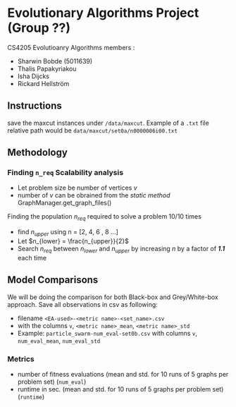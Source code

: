 # Evolutionary Algorithms Project (Group ??)
CS4205 Evolutioanry Algorithms
members :
- Sharwin Bobde (5011639)
- Thalis Papakyriakou
- Isha Dijcks
- Rickard Hellström


## Instructions 
save the maxcut instances under `/data/maxcut`. Example of a `.txt` file relative path would be `data/maxcut/set0a/n0000006i00.txt`


## Methodology

### Finding `n_req` Scalability analysis
- Let problem size be number of vertices $v$
- number of $v$ can be obrained from the *static method* GraphManager.get_graph_files()


Finding the population $n_{req}$ required to solve a problem 10/10 times
- find $n_{upper}$ using n = [2, 4, 6 , 8 ...]
- Let $n_{lower} = \frac{n_{upper}}{2}$
- Search $n_{req}$ between $n_{lower}$ and $n_{upper}$ by increasing $n$ by a factor of ***1.1*** each time



## Model Comparisons
We will be doing the comparison for both Black-box and Grey/White-box approach.
Save all observations in csv as following:
  - filename `<EA-used>-<metric name>-<set_name>.csv` 
  - with the columns `v`, `<metric name>_mean`,  `<metric name>_std`
  - Example: `particle_swarm-num_eval-set0b.csv` with columns `v`, `num_eval_mean`, `num_eval_std`

### Metrics
- number of fitness evaluations (mean and std. for 10 runs of 5 graphs per problem set) (`num_eval`)
- runtime in sec. (mean and std. for 10 runs of 5 graphs per problem set)   (`runtime`)


